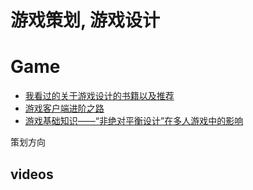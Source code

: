 
# 游戏策划, 游戏设计
# Game 

- [我看过的关于游戏设计的书籍以及推荐](https://zhuanlan.zhihu.com/p/25168484)
- [游戏客户端进阶之路](https://zhuanlan.zhihu.com/p/74739364)
- [游戏基础知识——“非绝对平衡设计”在多人游戏中的影响](https://mp.weixin.qq.com/s/bJMtFByXvD4mU_yYjQ9Raw)



策划方向

## videos

